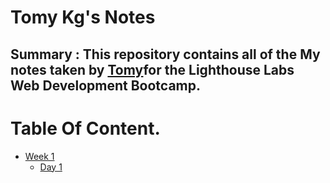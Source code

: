 # Tomy Kg's Notes
## Summary : This repository contains all of the My notes taken by [Tomy](https://github.com/TUMMY2022)for the Lighthouse Labs Web Development Bootcamp. 
# Table Of Content.
* [Week 1](/week_1)
  * [Day 1](/week_1/Day_1) 